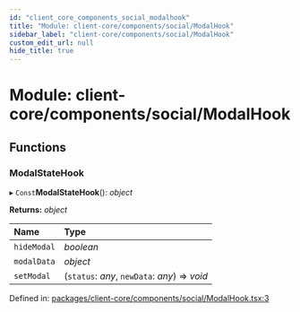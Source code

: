 ```yaml
---
id: "client_core_components_social_modalhook"
title: "Module: client-core/components/social/ModalHook"
sidebar_label: "client-core/components/social/ModalHook"
custom_edit_url: null
hide_title: true
---
```


# Module: client-core/components/social/ModalHook

## Functions

### ModalStateHook

▸ `Const`**ModalStateHook**(): *object*

**Returns:** *object*

Name | Type |
:------ | :------ |
`hideModal` | *boolean* |
`modalData` | *object* |
`setModal` | (`status`: *any*, `newData`: *any*) => *void* |

Defined in: [packages/client-core/components/social/ModalHook.tsx:3](https://github.com/xr3ngine/xr3ngine/blob/5c3dcaef1/packages/client-core/components/social/ModalHook.tsx#L3)
